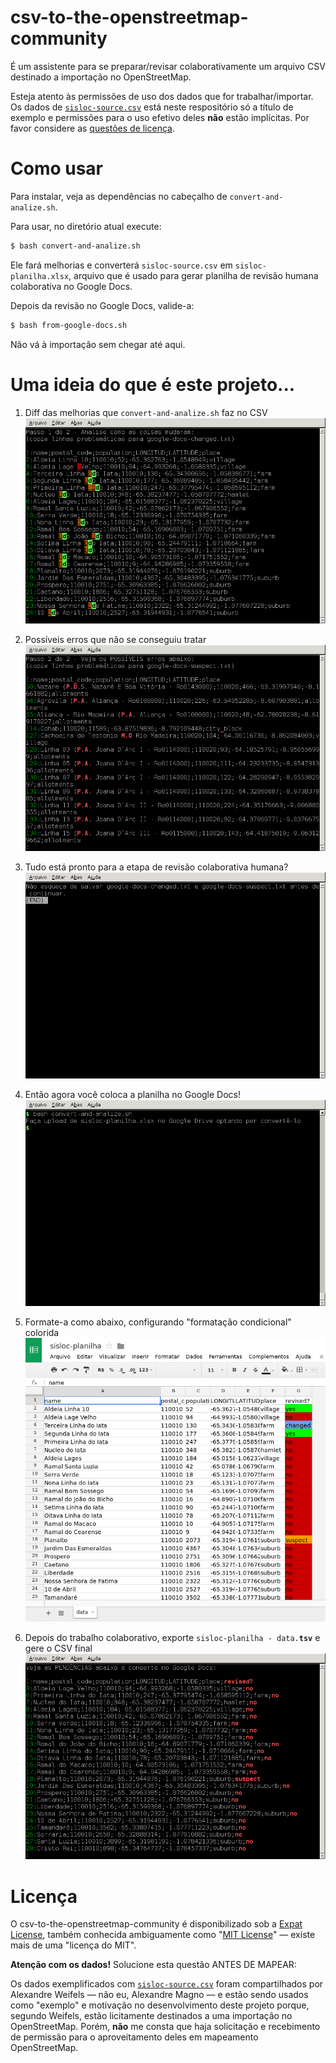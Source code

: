 # csv-to-the-openstreetmap-community

É um assistente para se preparar/revisar colaborativamente um arquivo CSV destinado a importação no OpenStreetMap.

Esteja atento às permissões de uso dos dados que for trabalhar/importar. Os dados de [`sisloc-source.csv`](sisloc-source.csv) está neste respositório só a título de exemplo e permissões para o uso efetivo deles **não** estão implícitas. Por favor considere as [questões de licença](#Licença).

# Como usar

Para instalar, veja as dependências no cabeçalho de `convert-and-analize.sh`.

Para usar, no diretório atual execute:
```bash
$ bash convert-and-analize.sh
```

Ele fará melhorias e converterá `sisloc-source.csv` em `sisloc-planilha.xlsx`, arquivo que é usado para gerar planilha de revisão humana colaborativa no Google Docs.

Depois da revisão no Google Docs, valide-a:
```bash
$ bash from-google-docs.sh
```

Não vá à importação sem chegar até aqui.

# Uma ideia do que é este projeto...

1. Diff das melhorias que `convert-and-analize.sh` faz no CSV
![Diff das melhorias](img/01-diff-do-alterado.png "Diff das melhorias")

2. Possíveis erros que não se conseguiu tratar
![Possíveis erros não tratados](img/02-possiveis-erros-sobrando.png "Possíveis erros não tratados")

3. Tudo está pronto para a etapa de revisão colaborativa humana?
![](img/03-transformar.png)

4. Então agora você coloca a planilha no Google Docs!
![](img/04-ok.png)

5. Formate-a como abaixo, configurando "formatação condicional" colorida
![](img/05-planilha.png)

6. Depois do trabalho colaborativo, exporte `sisloc-planilha - data.`**`tsv`** e gere o CSV final
![](img/06-pendencias.png)

# Licença

O csv-to-the-openstreetmap-community é disponibilizado sob a [Expat License](LICENSE), também conhecida ambiguamente como "[MIT License](https://en.wikipedia.org/wiki/Expat_License)" — existe mais de uma "licença do MIT".

**Atenção com os dados!** Solucione esta questão ANTES DE MAPEAR:

Os dados exemplificados com [`sisloc-source.csv`](sisloc-source.csv) foram compartilhados por Alexandre Weifels — não eu, Alexandre Magno — e estão sendo usados como "exemplo" e motivação no desenvolvimento deste projeto porque, segundo Weifels, estão licitamente destinados a uma importação no OpenStreetMap. Porém, **não** me consta que haja solicitação e recebimento de permissão para o aproveitamento deles em mapeamento OpenStreetMap.
